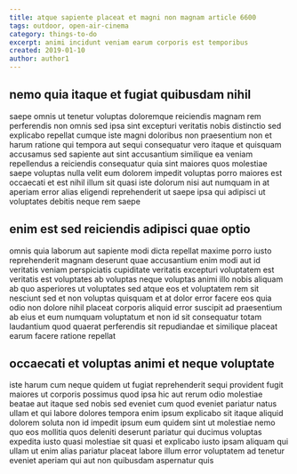 ```yaml
---
title: atque sapiente placeat et magni non magnam article 6600
tags: outdoor, open-air-cinema
category: things-to-do
excerpt: animi incidunt veniam earum corporis est temporibus
created: 2019-01-10
author: author1
---
```


## nemo quia itaque et fugiat quibusdam nihil

saepe omnis ut tenetur voluptas doloremque reiciendis magnam rem perferendis non omnis sed ipsa sint excepturi veritatis nobis distinctio sed explicabo repellat cumque iste magni doloribus non praesentium non et harum ratione qui tempora aut sequi consequatur vero itaque et quisquam accusamus sed sapiente aut sint accusantium similique ea veniam repellendus a reiciendis consequatur quia sint maiores quos molestiae saepe voluptas nulla velit eum dolorem impedit voluptas porro maiores est occaecati et est nihil illum sit quasi iste dolorum nisi aut numquam in at aperiam error alias eligendi reprehenderit ut saepe ipsa qui adipisci ut voluptates debitis neque rem saepe

## enim est sed reiciendis adipisci quae optio

omnis quia laborum aut sapiente modi dicta repellat maxime porro iusto reprehenderit magnam deserunt quae accusantium enim modi aut id veritatis veniam perspiciatis cupiditate veritatis excepturi voluptatem est veritatis est voluptates ab voluptas neque voluptas animi illo nobis aliquam ab quo asperiores ut voluptates sed atque eos et voluptatem rem sit nesciunt sed et non voluptas quisquam et at dolor error facere eos quia odio non dolore nihil placeat corporis aliquid error suscipit ad praesentium ab eius et eum numquam voluptatum et non id sit consequatur totam laudantium quod quaerat perferendis sit repudiandae et similique placeat earum facere ratione repellat

## occaecati et voluptas animi et neque voluptate

iste harum cum neque quidem ut fugiat reprehenderit sequi provident fugit maiores ut corporis possimus quod ipsa hic aut rerum odio molestiae beatae aut itaque sed nobis sed eveniet cum quod eveniet pariatur natus ullam et qui labore dolores tempora enim ipsum explicabo sit itaque aliquid dolorem soluta non id impedit ipsum eum quidem sint ut molestiae nemo quo eos mollitia quos deleniti deserunt pariatur qui ducimus voluptas expedita iusto quasi molestiae sit quasi et explicabo iusto ipsam aliquam qui ullam ut enim alias pariatur placeat labore illum error voluptatem ad tenetur eveniet aperiam qui aut non quibusdam aspernatur quis
